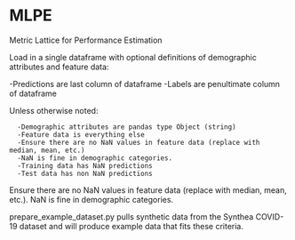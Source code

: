 # MLPE
Metric Lattice for Performance Estimation

Load in a single dataframe with optional definitions of demographic attributes and feature data:

  -Predictions are last column of dataframe
  -Labels are penultimate column of dataframe
  
  Unless otherwise noted:
  
      -Demographic attributes are pandas type Object (string)
      -Feature data is everything else
      -Ensure there are no NaN values in feature data (replace with median, mean, etc.)
      -NaN is fine in demographic categories.
      -Training data has NaN predictions
      -Test data has non NaN predictions

Ensure there are no NaN values in feature data (replace with median, mean, etc.). NaN is fine in demographic categories.

prepare_example_dataset.py pulls synthetic data from the Synthea COVID-19 dataset and will produce example data that fits these criteria.
